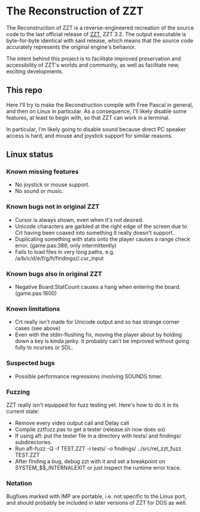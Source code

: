 # The Reconstruction of ZZT

The Reconstruction of ZZT is a reverse-engineered recreation of the source code to the last official release of
[ZZT](https://museumofzzt.com/about-zzt), ZZT 3.2. The output executable is byte-for-byte identical with said
release, which means that the source code accurately represents the original engine's behavior.

The intent behind this project is to facilitate improved preservation and accessibility of ZZT's worlds and community,
as well as facilitate new, exciting developments.

## This repo

Here I'll try to make the Reconstruction compile with Free Pascal in general,
and then on Linux in particular. As a consequence, I'll likely disable some
features, at least to begin with, so that ZZT can work in a terminal.

In particular, I'm likely going to disable sound because direct PC speaker
access is hard, and mouse and joystick support for similar reasons.

## Linux status

### Known missing features

- No joystick or mouse support.
- No sound or music.

### Known bugs not in original ZZT

- Cursor is always shown, even when it's not desired.
- Unicode characters are garbled at the right edge of the screen due to Crt having been coaxed into something it really doesn't support.
- Duplicating something with stats onto the player causes a range check error. (game.pas:386, only intermittently)
- Fails to load files in very long paths, e.g. /a/b/c/d/e/f/g/h/findings//.cur_input

### Known bugs also in original ZZT
- Negative Board.StatCount causes a hang when entering the board. (game.pas:1600)

### Known limitations

- Crt really isn't made for Unicode output and so has strange corner cases (see above)
- Even with the stdin-flushing fix, moving the player about by holding down a key is kinda janky. It probably can't be improved without going fully to ncurses or SDL.

### Suspected bugs

- Possible performance regressions involving SOUNDS timer.

### Fuzzing

ZZT really isn't equipped for fuzz testing yet. Here's how to do it in its
current state:

- Remove every video output call and Delay call
- Compile zztfuzz.pas to get a tester (release.sh now does so)
- If using afl: put the tester file in a directory with tests/ and findings/
subdirectories.
- Run afl-fuzz -Q -f TEST.ZZT -i tests/ -o findings/ ../src/rel_zzt_fuzz TEST.ZZT
- After finding a bug, debug zzt with it and set a breakpoint on SYSTEM_$$_INTERNALEXIT or just inspect the runtime error trace.

### Notation

Bugfixes marked with IMP are portable, i.e. not specific to the Linux port, and
should probably be included in later versions of ZZT for DOS as well.
